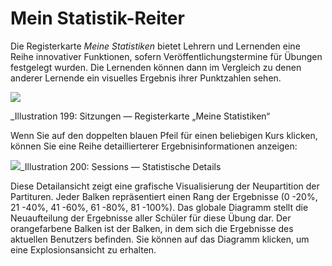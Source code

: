 
# Mein Statistik-Reiter

Die Registerkarte _Meine Statistiken_ bietet Lehrern und Lernenden eine Reihe innovativer Funktionen, sofern Veröffentlichungstermine für Übungen festgelegt wurden. Die Lernenden können dann im Vergleich zu denen anderer Lernende ein visuelles Ergebnis ihrer Punktzahlen sehen.

![](../../.gitbook/assets/images266.png)

_Illustration 199: Sitzungen — Registerkarte „Meine Statistiken“

Wenn Sie auf den doppelten blauen Pfeil für einen beliebigen Kurs klicken, können Sie eine Reihe detaillierterer Ergebnisinformationen anzeigen:

![](../../.gitbook/assets/images267.png)_Illustration 200: Sessions — Statistische Details

Diese Detailansicht zeigt eine grafische Visualisierung der Neupartition der Partituren. Jeder Balken repräsentiert einen Rang der Ergebnisse \(0 -20%, 21 -40%, 41 -60%, 61 -80%, 81 -100%\). Das globale Diagramm stellt die Neuaufteilung der Ergebnisse aller Schüler für diese Übung dar. Der orangefarbene Balken ist der Balken, in dem sich die Ergebnisse des aktuellen Benutzers befinden. Sie können auf das Diagramm klicken, um eine Explosionsansicht zu erhalten.